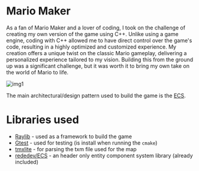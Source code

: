 # Mario Maker

As a fan of Mario Maker and a lover of coding, I took on the challenge of creating my own version of the game using C++. Unlike using a game engine, coding with C++ allowed me to have direct control over the game's code, resulting in a highly optimized and customized experience. My creation offers a unique twist on the classic Mario gameplay, delivering a personalized experience tailored to my vision. Building this from the ground up was a significant challenge, but it was worth it to bring my own take on the world of Mario to life. 

![img1](https://i.imgur.com/IP2vLyg.png)

The main architectural/design pattern used to build the game is the [ECS](https://en.wikipedia.org/wiki/Entity_component_system).

 # Libraries used

- [Raylib](https://github.com/raysan5/raylib) -  used as a framework to build the game
- [Gtest](https://github.com/google/googletest) - used for testing (is install when running the `cmake`)
- [tmxlite](https://github.com/fallahn/tmxlite) - for parsing the txm file used for the map
- [rededev/ECS](https://github.com/redxdev/ECS) - an header only entity component system library (already included)    

